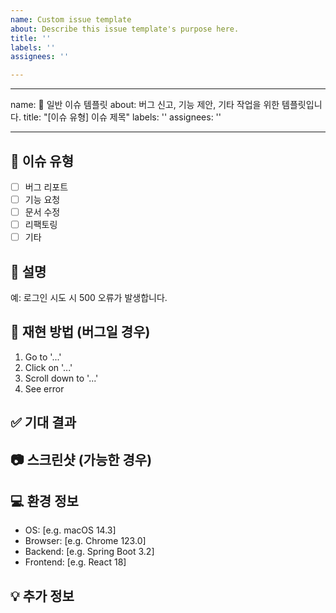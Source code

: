 ```yaml
---
name: Custom issue template
about: Describe this issue template's purpose here.
title: ''
labels: ''
assignees: ''

---
```


---
name: 📌 일반 이슈 템플릿
about: 버그 신고, 기능 제안, 기타 작업을 위한 템플릿입니다.
title: "[이슈 유형] 이슈 제목"
labels: ''
assignees: ''

---

## 📌 이슈 유형
<!-- 해당하는 항목에 "x" 표시 -->
- [ ] 버그 리포트
- [ ] 기능 요청
- [ ] 문서 수정
- [ ] 리팩토링
- [ ] 기타

## 📝 설명
<!-- 이슈에 대한 간단한 설명을 작성해주세요 -->
예: 로그인 시도 시 500 오류가 발생합니다.

## 🔁 재현 방법 (버그일 경우)
1. Go to '...'
2. Click on '...'
3. Scroll down to '...'
4. See error

## ✅ 기대 결과
<!-- 기대하는 동작이 무엇인지 명확히 작성해주세요 -->

## 📷 스크린샷 (가능한 경우)
<!-- 오류 메시지, UI 등 관련된 이미지가 있다면 첨부해주세요 -->

## 💻 환경 정보
- OS: [e.g. macOS 14.3]
- Browser: [e.g. Chrome 123.0]
- Backend: [e.g. Spring Boot 3.2]
- Frontend: [e.g. React 18]

## 💡 추가 정보
<!-- 관련 로그, 참고 링크 등 추가로 공유할 내용이 있다면 작성해주세요 -->
